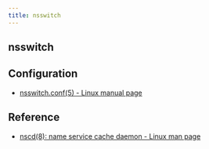 ```yaml
---
title: nsswitch
---
```


## nsswitch



## Configuration
- [nsswitch\.conf\(5\) \- Linux manual page](http://man7.org/linux/man-pages/man5/nsswitch.conf.5.html)

## Reference
- [nscd\(8\): name service cache daemon \- Linux man page](https://linux.die.net/man/8/nscd)
